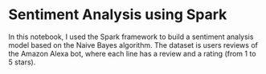 # Sentiment Analysis using Spark
In this notebook, I used the Spark framework to build a sentiment analysis model based on the Naive Bayes algorithm.
The dataset is users reviews of the Amazon Alexa bot, where each line has a review and a rating (from 1 to 5 stars).
